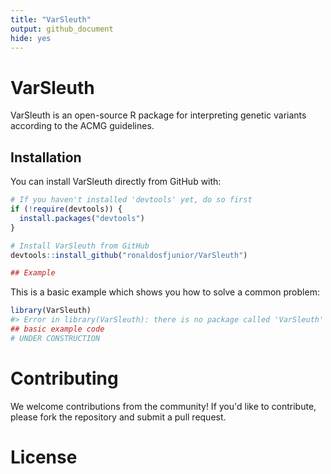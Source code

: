 ```yaml
---
title: "VarSleuth"
output: github_document
hide: yes
---
```


<!-- README.md is generated from README.Rmd. Please edit that file -->



# VarSleuth

<!-- badges: start -->
<!-- badges: end -->

VarSleuth is an open-source R package for interpreting genetic variants according to the ACMG guidelines. 

## Installation

You can install VarSleuth directly from GitHub with:

```r
# If you haven't installed 'devtools' yet, do so first
if (!require(devtools)) {
  install.packages("devtools")
}

# Install VarSleuth from GitHub
devtools::install_github("ronaldosfjunior/VarSleuth")

## Example
```

This is a basic example which shows you how to solve a common problem:


```r
library(VarSleuth)
#> Error in library(VarSleuth): there is no package called 'VarSleuth'
## basic example code
# UNDER CONSTRUCTION
```

# Contributing

We welcome contributions from the community! If you'd like to contribute, please fork the repository and submit a pull request.

# License

